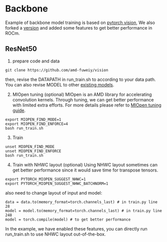# Backbone

Example of backbone model training is based on [pytorch vision](https://github.com/pytorch/vision), We also forked a [version](https://github.com/amd-fuweiy/vision) and added some features to get better performance in ROCm.

## ResNet50
1. prepare code and data
````
git clone https://github.com/amd-fuweiy/vision 
````
then, revise the DATAPATH in run_train.sh to according to your data path.
You can also revise MODEL to other [existing models](https://github.com/pytorch/vision/tree/v0.22.0-rc5/references/classification).

2. MIOpen tuning (optional)
MIOpen is an AMD library for accelerating convolution kernels. Through tuning, we can get better performance with limited extra efforts. For more details please refer to [MIOpen tuning guide](https://github.com/ROCm/MIOpen/blob/develop/docs/conceptual/tuningdb.rst).
````
export MIOPEN_FIND_MODE=1
export MIOPEN_FIND_ENFORCE=4
bash run_train.sh
````
3. Train
````
unset MIOPEN_FIND_MODE
unset MIOPEN_FIND_ENFORCE
bash run_train.sh
````
4. Train with NHWC layout (optional)
Using NHWC layout sometimes can get better performance since it would save time for transpose tensors.
````
export PYTORCH_MIOPEN_SUGGEST_NHWC=1
export PYTORCH_MIOPEN_SUGGEST_NHWC_BATCHNORM=1
````
also need to change layout of input and model:
````
data = data.to(memory_format=torch.channels_last) # in train.py line 28
model = model.to(memory_format=torch.channels_last) # in train.py line 248
model = torch.compile(model) # to get better performance
````

In the example, we have enabled these features, you can directly run run_train.sh to use NHWC layout out-of-the-box.

